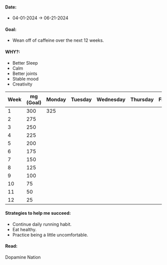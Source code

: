 #### Date:
- 04-01-2024 -> 06-21-2024
#### Goal: 
- Wean off of caffeine over the next 12 weeks. 
#### WHY?: 
- Better Sleep
- Calm
- Better joints
- Stable mood
- Creativity

| Week | mg (Goal) | Monday | Tuesday | Wednesday | Thursday | Friday | Saturday | Sunday |
| ---- | --------- | ------ | ------- | --------- | -------- | ------ | -------- | ------ |
| 1    | 300       | 325    |         |           |          |        |          |        |
| 2    | 275       |        |         |           |          |        |          |        |
| 3    | 250       |        |         |           |          |        |          |        |
| 4    | 225       |        |         |           |          |        |          |        |
| 5    | 200       |        |         |           |          |        |          |        |
| 6    | 175       |        |         |           |          |        |          |        |
| 7    | 150       |        |         |           |          |        |          |        |
| 8    | 125       |        |         |           |          |        |          |        |
| 9    | 100       |        |         |           |          |        |          |        |
| 10   | 75        |        |         |           |          |        |          |        |
| 11   | 50        |        |         |           |          |        |          |        |
| 12   | 25        |        |         |           |          |        |          |        |
#### Strategies to help me succeed:
- Continue daily running habit. 
- Eat healthy. 
- Practice being a little uncomfortable. 

#### Read: 
Dopamine Nation